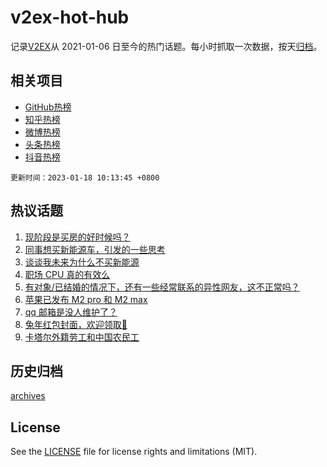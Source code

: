 # v2ex-hot-hub

 记录[V2EX](https://www.v2ex.com/)从 2021-01-06 日至今的热门话题。每小时抓取一次数据，按天[归档](archives)。
 
 ## 相关项目

- [GitHub热榜](https://github.com/lonnyzhang423/github-hot-hub)
- [知乎热榜](https://github.com/lonnyzhang423/zhihu-hot-hub)
- [微博热榜](https://github.com/lonnyzhang423/weibo-hot-hub)
- [头条热榜](https://github.com/lonnyzhang423/toutiao-hot-hub)
- [抖音热榜](https://github.com/lonnyzhang423/douyin-hot-hub)


 `更新时间：2023-01-18 10:13:45 +0800`

## 热议话题

1. [现阶段是买房的好时候吗？](https://www.v2ex.com/t/909440)
1. [同事想买新能源车，引发的一些思考](https://www.v2ex.com/t/909426)
1. [谈谈我未来为什么不买新能源](https://www.v2ex.com/t/909508)
1. [职场 CPU 真的有效么](https://www.v2ex.com/t/909429)
1. [有对象/已结婚的情况下，还有一些经常联系的异性网友，这不正常吗？](https://www.v2ex.com/t/909447)
1. [苹果已发布 M2 pro 和 M2 max](https://www.v2ex.com/t/909581)
1. [qq 邮箱是没人维护了？](https://www.v2ex.com/t/909420)
1. [兔年红包封面，欢迎领取👏](https://www.v2ex.com/t/909539)
1. [卡塔尔外籍劳工和中国农民工](https://www.v2ex.com/t/909480)

## 历史归档

[archives](archives)

## License

See the [LICENSE](LICENSE) file for license rights and limitations (MIT).

